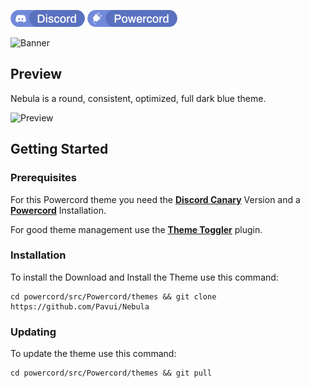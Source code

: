 [![Discord](https://raw.githubusercontent.com/CorellanStoma/CorellanStoma/master/shields/discord.png)](https://discord.com/)
[![Powercord](https://raw.githubusercontent.com/CorellanStoma/CorellanStoma/master/shields/powercord.png)](https://powercord.dev/)

![Banner](https://user-images.githubusercontent.com/58918358/113749822-5ebf6200-970a-11eb-8795-20a005a9828f.png)

## Preview

Nebula is a round, consistent, optimized, full dark blue theme.

![Preview](https://i.imgur.com/1BHIE4Z.png)

## Getting Started

### Prerequisites

For this Powercord theme you need the [**Discord Canary**](https://discordia.me/en/canary) Version and a [**Powercord**](https://powercord.dev/installation) Installation.

For good theme management use the [**Theme Toggler**](https://github.com/redstonekasi/theme-toggler) plugin.

### Installation

To install the Download and Install the Theme use this command:

```
cd powercord/src/Powercord/themes && git clone https://github.com/Pavui/Nebula
```

### Updating

To update the theme use this command:

```
cd powercord/src/Powercord/themes && git pull
```
